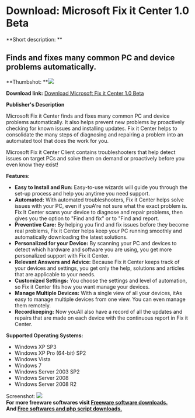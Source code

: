 # Download: Microsoft Fix it Center 1.0 Beta

**Short description: **

## Finds and fixes many common PC and device problems automatically.

  
**Thumbshot: **![](http://www.freewarefiles.com/screenshot/msfixitcenter1_md.jpg)   
  
**Download link:** [Download Microsoft Fix it Center 1.0 Beta](http://freesoftwares.boysofts.com/Microsoft-Fix-it-Center-2010_program_56536.html)  
  

**Publisher's Description**  
  

Microsoft Fix it Center finds and fixes many common PC and device problems
automatically. It also helps prevent new problems by proactively checking for
known issues and installing updates. Fix it Center helps to consolidate the
many steps of diagnosing and repairing a problem into an automated tool that
does the work for you.

Microsoft Fix it Center Client contains troubleshooters that help detect
issues on target PCs and solve them on demand or proactively before you even
know they exist!

**Features:**

  * **Easy to Install and Run:** Easy-to-use wizards will guide you through the set-up process and help you anytime you need support. 
  * **Automated:** With automated troubleshooters, Fix it Center helps solve issues with your PC, even if youA're not sure what the exact problem is. Fix It Center scans your device to diagnose and repair problems, then gives you the option to "Find and fix" or to "Find and report. 
  * **Preventive Care:** By helping you find and fix issues before they become real problems, Fix it Center helps keep your PC running smoothly and automatically downloading the latest solutions. 
  * **Personalized for your Device:** By scanning your PC and devices to detect which hardware and software you are using, you get more personalized support with Fix it Center. 
  * **Relevant Answers and Advice:** Because Fix it Center keeps track of your devices and settings, you get only the help, solutions and articles that are applicable to your needs. 
  * **Customized Settings:** You choose the settings and level of automation, so Fix it Center fits how you want manage your devices. 
  * **Manage Multiple Devices:** With a single view of all your devices, itAs easy to manage multiple devices from one view. You can even manage them remotely. 
  * **Recordkeeping:** Now youAll also have a record of all the updates and repairs that are made on each device with the continuous report in Fix it Center. 

**Supported Operating Systems:**

  * Windows XP SP3 
  * Windows XP Pro (64-bit) SP2 
  * Windows Vista 
  * Windows 7 
  * Windows Server 2003 SP2 
  * Windows Server 2008 
  * Windows Server 2008 R2 

  
  
Screenshot: ![](http://www.freewarefiles.com/screenshot/msfixitcenter1.jpg)  
**For more freeware softwares visit [Freeware software downloads.](http://freesoftwares.boysofts.com/)**   
**And [Free softwares and php script downloads.](http://www.boysofts.com/)**

